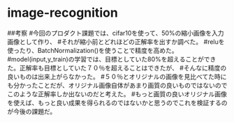 # image-recognition

##考察
#今回のプロダクト課題では、cifar10を使って、50%の縮小画像を入力画像として作り、
#それが縮小前とどれほどの正解率を出すか調べた。
#reluを使ったり、BatchNormalization()を使うことで精度を高めた。
#model(input,y_train)の学習では、目標としていた80%を超えることができた。正解率も目標としていた７０％を超えることはできたが、
#そんなに精度の良いものは出来上がらなかった。
#５０％とオリジナルの画像を見比べてた時にも分かったことだが、オリジナル画像自体があまり画質の良いものではないのでこのような正解率しか出ないのだと考えた。
#もっと画質の良いオリジナル画像を使えば、もっと良い成果を得られるのではないかと思うのでこれを検証するのが今後の課題だ。
